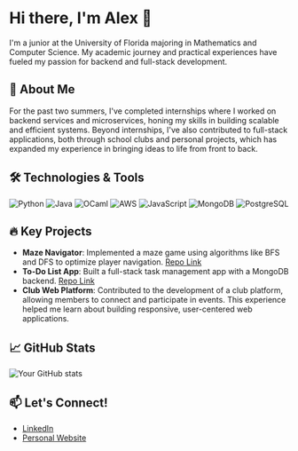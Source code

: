 # Hi there, I'm Alex 👋

I'm a junior at the University of Florida majoring in Mathematics and Computer Science. My academic journey and practical experiences have fueled my passion for backend and full-stack development.

## 🌟 About Me
For the past two summers, I've completed internships where I worked on backend services and microservices, honing my skills in building scalable and efficient systems. Beyond internships, I've also contributed to full-stack applications, both through school clubs and personal projects, which has expanded my experience in bringing ideas to life from front to back.

## 🛠️ Technologies & Tools
![Python](https://img.shields.io/badge/-Python-blue?logo=python&logoColor=white)
![Java](https://img.shields.io/badge/-Java-red?logo=java&logoColor=white)
![OCaml](https://img.shields.io/badge/-OCaml-orange?logo=ocaml&logoColor=white)
![AWS](https://img.shields.io/badge/-AWS-FF9900?logo=amazon-aws&logoColor=white)
![JavaScript](https://img.shields.io/badge/-JavaScript-yellow?logo=javascript&logoColor=black)
![MongoDB](https://img.shields.io/badge/-MongoDB-green?logo=mongodb&logoColor=white)
![PostgreSQL](https://img.shields.io/badge/-PostgreSQL-blue?logo=postgresql&logoColor=white)

## 🔥 Key Projects
- **Maze Navigator**: Implemented a maze game using algorithms like BFS and DFS to optimize player navigation. [Repo Link](https://github.com/ar2436/MazeNavigator)
- **To-Do List App**: Built a full-stack task management app with a MongoDB backend. [Repo Link](https://github.com/ar2436/TodoApp)
- **Club Web Platform**: Contributed to the development of a club platform, allowing members to connect and participate in events. This experience helped me learn about building responsive, user-centered web applications.

## 📈 GitHub Stats
![Your GitHub stats](https://github-readme-stats.vercel.app/api?username=ar2436&show_icons=true&theme=dark)

## 📫 Let's Connect!
- [LinkedIn](https://linkedin.com/in/yourprofile)
- [Personal Website](https://yourwebsite.com)
